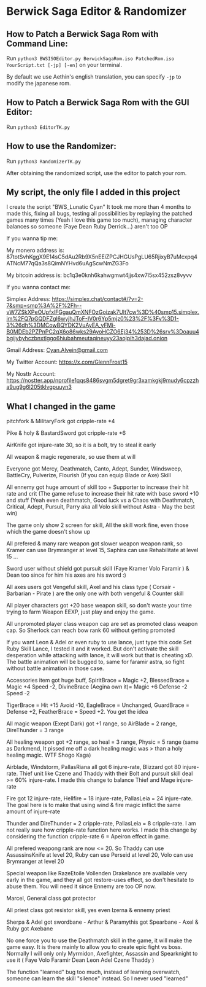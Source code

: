 # Berwick Saga Editor & Randomizer

## How to Patch a Berwick Saga Rom with Command Line:

Run ```python3 BWSISOEditor.py BerwickSagaRom.iso PatchedRom.iso YourScript.txt [-jp] [-en]``` on your terminal.

By default we use Aethin's english translation, you can specify ```-jp``` to modify the japanese rom.

## How to Patch a Berwick Saga Rom with the GUI Editor:
Run  ```python3 EditorTK.py```

## How to use the Randomizer:
Run  ```python3 RandomizerTK.py```

After obtaining the randomized script, use the editor to patch your rom.

## My script, the only file I added in this project
I create the script "BWS_Lunatic Cyan"
It took me more than 4 months to made this, fixing all bugs, testing all possibilities by replaying the patched games many times (Yeah I love this game too much), managing character balances so someone (Faye Dean Ruby Derrick...) aren't too OP

If you wanna tip me:

My monero address is: 87totSvhKggX9E14sC5dAu2Rb9X5nEEiZPCJHGUsPgLU65RjixyB7uMcxpq4ATNcM77qQa3s8QimNYHvd6uAgScwNmZG3Fo

My bitcoin address is: bc1q3e0knh6kahwgmwt4jjs4xw7l5sx452zsz8vyvv

If you wanna contact me:

Simplex Address: https://simplex.chat/contact#/?v=2-7&smp=smp%3A%2F%2Fh--vW7ZSkXPeOUpfxlFGgauQmXNFOzGoizak7Ult7cw%3D%40smp15.simplex.im%2FQ7pGQDFZgl6wyjhJToF-IV0r6Yp5mjz0%23%2F%3Fv%3D1-3%26dh%3DMCowBQYDK2VuAyEA_yFMi-B0MDEb2PZPnPC2qX6o86wks29AyoHCZO6Ej34%253D%26srv%3Doauu4bgijybyhczbnxtlggo6hiubahmeutaqineuyy23aojpih3dajad.onion

Gmail Address: Cyan.Alvein@gmail.com

My Twitter Account: https://x.com/GlennFrost15

My Nosttr Account: https://nostter.app/nprofile1qqs8486svgm5dgret9gr3xamkgkj9mudy6cpzzha9ug9g6l205tklvgpuuyn3


## What I changed in the game

 pitchfork & MilitaryFork got cripple-rate *4
 
 Pike & holy & BastardSword got cripple-rate *6
 
 AirKnife got injure-rate 30, so it is a bolt, try to steal it early
 
 All weapon & magic regenerate, so use them at will
 
 Everyone got Mercy, Deathmatch, Canto, Adept, Sunder, Windsweep, BattleCry, Pulverize, Flourish (If you can equip Blade or Axe) Skill
 
 All ennemy got huge amount of skill too + Supporter to increase their hit rate and crit (The game refuse to increase their hit rate with base sword +10 and stuff (Yeah even deathmatch, Good luck vs a Chaos with Deathmatch, Critical, Adept, Pursuit, Parry aka all Volo skill without Astra - May the best win)
 
 The game only show 2 screen for skill, All the skill work fine, even those which the game doesn't show up
 
 All prefered & many rare weapon got slower weapon weapon rank, so Kramer can use Brymranger at level 15, Saphira can use Rehabilitate at level 15 ...
 
 Sword user without shield got pursuit skill (Faye Kramer Volo Faramir ) & Dean too since for him his axes are his sword :)
 
 All axes users got Vengeful skill, Axel and his class type ( Corsair - Barbarian - Pirate ) are the only one with both vengeful & Counter skill
 
 All player characters got +20 base weapon skill, so don't waste your time trying to farm Weapon EEXP, just play and enjoy the game.
 
 All unpromoted player class weapon cap are set as promoted class weapon cap. So Sherlock can reach bow rank 60 without getting promoted
 
 If you want Leon & Adel or even ruby to use lance, just type this code Set Ruby Skill Lance, I tested it and it worked. But don't activate the skill desperation while attacking with lance, it will work but that is cheating xD. The battle animation will be bugged to, same for faramir astra, so fight without battle animation in those case.
 
 Accessories item got huge buff, SpiritBrace = Magic +2, BlessedBrace  = Magic +4 Speed -2, DivineBrace (Aegina own it)= Magic +6 Defense -2 Speed -2
 
 TigerBrace = Hit +15 Avoid -10, EagleBrace = Unchanged, GuardBrace = Defense +2, FeatherBrace = Speed +2. You get the idea
 
 All magic weapon (Exept Dark) got +1 range, so AirBlade = 2 range, DireThunder = 3 range
 
 All healing weapon got +2 range, so heal = 3 range, Physic = 5 range (same as Darkmend, It pissed me off a dark healing magic was > than a holy healing magic. WTF Shogo Kaga)
 
 Airblade, Windstorm, PallasRiana all got 6 injure-rate, Blizzard got 80 injure-rate. Thief unit like Czene and Thaddy with their Bolt and pursuit skill deal >= 60% injure-rate. I made this change to balance Thief and Mage injure-rate
 
 Fire got 12 injure-rate, Hellfire = 18 injure-rate, PallasLeia = 24 injure-rate. The goal here is to make that using wind & fire magic inflict the same amount of injure-rate
 
 Thunder and DireThunder = 2 cripple-rate, PallasLeia = 8 cripple-rate. I am not really sure how cripple-rate function here works. I made this change by considering the function cripple-rate 6 = Apeiron effect in game.
 
 All prefered weapong rank are now <= 20. So Thaddy can use AssassinsKnife at level 20, Ruby can use Perseid at level 20, Volo can use Brymranger at level 20
 
 Special weapon like RazeEtoile Vollenden Drakelance are available very early in the game, and they all got restore-uses effect, so don't hesitate to abuse them. You will need it since Ennemy are too OP now.
 
 Marcel, General class got protector
 
 All priest class got resistor skill, yes even Izerna & ennemy priest
 
 Sherpa & Adel got swordbane - Arthur & Paramythis got Spearbane - Axel & Ruby got Axebane
 
 No one force you to use the Deathmatch skill in the game, it will make the game easy. It is there mainly to allow you to create epic fight vs boss. Normally I will only only Myrmidon, Axefighter, Assassin and Spearknight to use it ( Faye Volo Faramir Dean Leon Adel Czene Thaddy )
 
 The function "learned" bug too much, instead of learning overwatch, someone can learn the skill "silence" instead. So I never used "learned" 
 